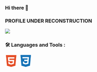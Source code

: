 ### Hi there 👋

### PROFILE UNDER RECONSTRUCTION

![](https://komarev.com/ghpvc/?username=TomasDunik&color=007fff)

### :hammer_and_wrench: Languages and Tools :
<div>
  <img src="https://github.com/devicons/devicon/blob/master/icons/html5/html5-plain.svg" title="HTML5" alt="HTML5" width="40" height="40"/>&nbsp;
  <img src="https://github.com/devicons/devicon/blob/master/icons/css3/css3-plain.svg" title="CSS" alt="CSS" width="40" height="40"/>&nbsp;
 </div>
